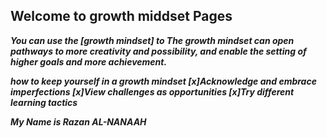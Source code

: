 ## Welcome to growth middset Pages

***You can use the [growth mindset] to The growth mindset can open pathways to more creativity and possibility, and enable the setting of higher goals and more achievement.***

***how to keep yourself in a growth mindset
[x]Acknowledge and embrace imperfections
[x]View challenges as opportunities
[x]Try different learning tactics***

***My Name is Razan AL-NANAAH***
